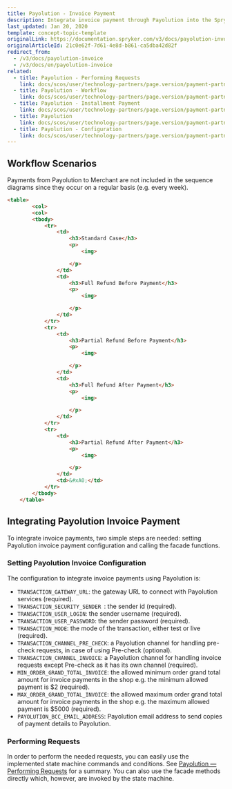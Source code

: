 ```yaml
---
title: Payolution - Invoice Payment
description: Integrate invoice payment through Payolution into the Spryker-based shop.
last_updated: Jan 20, 2020
template: concept-topic-template
originalLink: https://documentation.spryker.com/v3/docs/payolution-invoice
originalArticleId: 21c0e62f-7d61-4e8d-b861-ca5dba42d82f
redirect_from:
  - /v3/docs/payolution-invoice
  - /v3/docs/en/payolution-invoice
related:
  - title: Payolution - Performing Requests
    link: docs/scos/user/technology-partners/page.version/payment-partners/payolution/technical-details-and-howtos/payolution-performing-requests.html
  - title: Payolution - Workflow
    link: docs/scos/user/technology-partners/page.version/payment-partners/payolution/technical-details-and-howtos/payolution-workflow.html
  - title: Payolution - Installment Payment
    link: docs/scos/user/technology-partners/page.version/payment-partners/payolution/payolution-payment-methods/payolution-installment-payment.html
  - title: Payolution
    link: docs/scos/user/technology-partners/page.version/payment-partners/payolution/payolution.html
  - title: Payolution - Configuration
    link: docs/scos/user/technology-partners/page.version/payment-partners/payolution/payolution-installation-and-configuration.html
---
```


## Workflow Scenarios

Payments from Payolution to Merchant are not included in the sequence diagrams since they occur on a regular basis (e.g. every week).
```html
<table>
        <col>
        <col>
        <tbody>
            <tr>
                <td>
                    <h3>Standard Case</h3>
                    <p>
                        <img>

                    </p>
                </td>
                <td>
                    <h3>Full Refund Before Payment</h3>
                    <p>
                        <img>

                    </p>
                </td>
            </tr>
            <tr>
                <td>
                    <h3>Partial Refund Before Payment</h3>
                    <p>
                        <img>

                    </p>
                </td>
                <td>
                    <h3>Full Refund After Payment</h3>
                    <p>
                        <img>

                    </p>
                </td>
            </tr>
            <tr>
                <td>
                    <h3>Partial Refund After Payment</h3>
                    <p>
                        <img>

                    </p>
                </td>
                <td>&#xA0;</td>
            </tr>
        </tbody>
    </table>
```
## Integrating Payolution Invoice Payment
To integrate invoice payments, two simple steps are needed: setting Payolution invoice payment configuration and calling the facade functions.

### Setting Payolution Invoice Configuration
The configuration to integrate invoice payments using Payolution is:

* `TRANSACTION_GATEWAY_URL`: the gateway URL to connect with Payolution services (required).
* `TRANSACTION_SECURITY_SENDER `: the sender id (required).
* `TRANSACTION_USER_LOGIN`: the sender username (required).
* `TRANSACTION_USER_PASSWORD`: the sender password (required).
* `TRANSACTION_MODE`: the mode of the transaction, either test or live (required).
* `TRANSACTION_CHANNEL_PRE_CHECK`: a Payolution channel for handling pre-check requests, in case of using Pre-check (optional).
* `TRANSACTION_CHANNEL_INVOICE`: a Payolution channel for handling invoice requests except Pre-check as it has its own channel (required).
* `MIN_ORDER_GRAND_TOTAL_INVOICE`: the allowed minimum order grand total amount for invoice payments in the shop e.g. the minimum allowed payment is $2 (required).
* `MAX_ORDER_GRAND_TOTAL_INVOICE`: the allowed maximum order grand total amount for invoice payments in the shop e.g. the maximum allowed payment is $5000 (required).
* `PAYOLUTION_BCC_EMAIL_ADDRESS`: Payolution email address to send copies of payment details to Payolution.

### Performing Requests
In order to perform the needed requests, you can easily use the implemented state machine commands and conditions. See [Payolution — Performing Requests](/docs/scos/user/technology-partners/201907.0/payment-partners/payolution/payolution-performing-requests.html) for a summary. You can also use the facade methods directly which, however, are invoked by the state machine.
